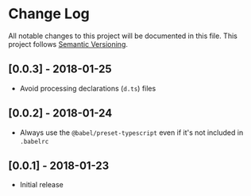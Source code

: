 # Change Log
All notable changes to this project will be documented in this file.
This project follows [Semantic Versioning](http://semver.org/).

## [0.0.3] - 2018-01-25
 - Avoid processing declarations (`d.ts`) files

## [0.0.2] - 2018-01-24
 - Always use the `@babel/preset-typescript` even if it's not included in `.babelrc`

## [0.0.1] - 2018-01-23
 - Initial release
